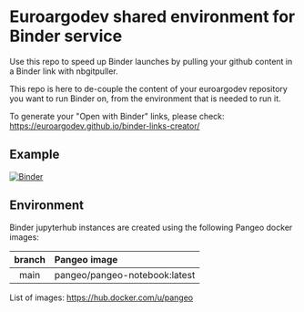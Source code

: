 # Euroargodev shared environment for Binder service

Use this repo to speed up Binder launches by pulling your github content in a Binder link with nbgitpuller.

This repo is here to de-couple the content of your euroargodev repository you want to run Binder on, from the environment that is needed to run it.

To generate your "Open with Binder" links, please check: https://euroargodev.github.io/binder-links-creator/

## Example

[![Binder](https://img.shields.io/static/v1.svg?logo=Jupyter&label=Binder&message=Open+argopy+demo&color=blue)](https://mybinder.org/v2/gh/euroargodev/binder-sandbox/main?urlpath=git-pull%3Frepo%3Dhttps%253A%252F%252Fgithub.com%252Feuroargodev%252Fargopy%26urlpath%3Dlab%252Ftree%252Fargopy%252Fdocs%252Ftryit.ipynb%26branch%3Dmaster)

## Environment
Binder jupyterhub instances are created using the following Pangeo docker images:

| branch | Pangeo image |
|:---------:|:-------|
| main | pangeo/pangeo-notebook:latest |

List of images:
https://hub.docker.com/u/pangeo